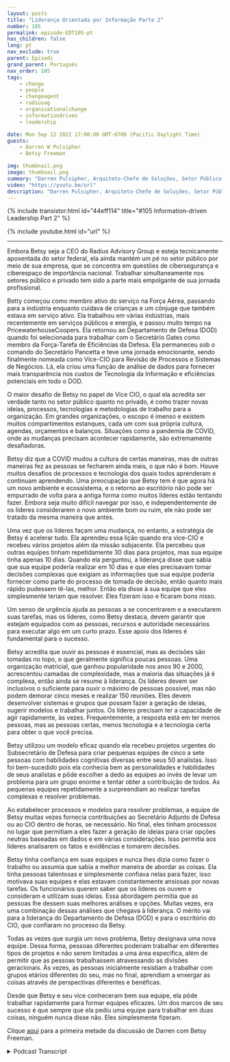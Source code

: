```yaml
---
layout: posts
title: "Liderança Orientada por Informação Parte 2"
number: 105
permalink: episode-EDT105-pt
has_children: false
lang: pt
nav_exclude: true
parent: Episodi
grand_parent: Português
nav_order: 105
tags:
    - change
    - people
    - changeagent
    - radiusag
    - organizationalchange
    - informationdriven
    - leadership

date: Mon Sep 12 2022 17:00:00 GMT-0700 (Pacific Daylight Time)
guests:
    - Darren W Pulsipher
    - Betsy Freeman

img: thumbnail.png
image: thumbnail.png
summary: "Darren Pulsipher, Arquiteto-Chefe de Soluções, Setor Público, Intel continua sua conversa com Betsy Freeman, CEO do Radius Advisory Group, sobre sua experiência como líder orientada por informações nos setores público e privado. Parte dois de dois."
video: "https://youtu.be/url"
description: "Darren Pulsipher, Arquiteto-Chefe de Soluções, Setor Público, Intel continua sua conversa com Betsy Freeman, CEO do Radius Advisory Group, sobre sua experiência como líder orientada por informações nos setores público e privado. Parte dois de dois."
---
```


<div>
{% include transistor.html id="44eff114" title="#105 Information-driven Leadership Part 2" %}

{% include youtube.html id="url" %}
</div>

---

Embora Betsy seja a CEO do Radius Advisory Group e esteja tecnicamente aposentada do setor federal, ela ainda mantém um pé no setor público por meio de sua empresa, que se concentra em questões de cibersegurança e ciberespaço de importância nacional. Trabalhar simultaneamente nos setores público e privado tem sido a parte mais empolgante de sua jornada profissional.

Betty começou como membro ativo do serviço na Força Aérea, passando para a indústria enquanto cuidava de crianças e um cônjuge que também estava em serviço ativo. Ela trabalhou em várias indústrias, mais recentemente em serviços públicos e energia, e passou muito tempo na PricewaterhouseCoopers. Ela retornou ao Departamento de Defesa (DOD) quando foi selecionada para trabalhar com o Secretário Gates como membro da Força-Tarefa de Eficiências da Defesa. Ela permaneceu sob o comando do Secretário Pancetta e teve uma jornada emocionante, sendo finalmente nomeada como Vice-CIO para Revisão de Processos e Sistemas de Negócios. Lá, ela criou uma função de análise de dados para fornecer mais transparência nos custos de Tecnologia da Informação e eficiências potenciais em todo o DOD.

O maior desafio de Betsy no papel de Vice CIO, o qual ela acredita ser verdade tanto no setor público quanto no privado, é como trazer novas ideias, processos, tecnologias e metodologias de trabalho para a organização. Em grandes organizações, o escopo é imenso e existem muitos compartimentos estanques, cada um com sua própria cultura, agendas, orçamentos e balanços. Situações como a pandemia de COVID, onde as mudanças precisam acontecer rapidamente, são extremamente desafiadoras.

Betsy diz que a COVID mudou a cultura de certas maneiras, mas de outras maneiras fez as pessoas se fecharem ainda mais, o que não é bom. Houve muitos desafios de processos e tecnologia dos quais todos aprenderam e continuam aprendendo. Uma preocupação que Betsy tem é que agora há um novo ambiente e ecossistema, e o retorno ao escritório não pode ser empurrado de volta para a antiga forma como muitos líderes estão tentando fazer. Embora seja muito difícil navegar por isso, e independentemente de os líderes considerarem o novo ambiente bom ou ruim, ele não pode ser tratado da mesma maneira que antes.

Uma vez que os líderes façam uma mudança, no entanto, a estratégia de Betsy é acelerar tudo. Ela aprendeu essa lição quando era vice-CIO e recebeu vários projetos além da missão subjacente. Ela percebeu que outras equipes tinham repetidamente 30 dias para projetos, mas sua equipe tinha apenas 10 dias. Quando ela perguntou, a liderança disse que sabia que sua equipe poderia realizar em 10 dias e que eles precisavam tomar decisões complexas que exigiam as informações que sua equipe poderia fornecer como parte do processo de tomada de decisão, então quanto mais rápido pudessem tê-las, melhor. Então ela disse à sua equipe que eles simplesmente teriam que resolver. Eles fizeram isso e ficaram bons nisso.

Um senso de urgência ajuda as pessoas a se concentrarem e a executarem suas tarefas, mas os líderes, como Betsy destaca, devem garantir que estejam equipados com as pessoas, recursos e autoridade necessários para executar algo em um curto prazo. Esse apoio dos líderes é fundamental para o sucesso.

Betsy acredita que ouvir as pessoas é essencial, mas as decisões são tomadas no topo, o que geralmente significa poucas pessoas. Uma organização matricial, que ganhou popularidade nos anos 90 e 2000, acrescentou camadas de complexidade, mas a maioria das situações já é complexa, então ainda se resume à liderança. Os líderes devem ser inclusivos o suficiente para ouvir o máximo de pessoas possível, mas não podem demorar cinco meses e realizar 150 reuniões. Eles devem desenvolver sistemas e grupos que possam fazer a geração de ideias, sugerir modelos e trabalhar juntos. Os líderes precisam ter a capacidade de agir rapidamente, às vezes. Frequentemente, a resposta está em ter menos pessoas, mas as pessoas certas, menos tecnologia e a tecnologia certa para obter o que você precisa.

Betsy utilizou um modelo eficaz quando ela recebeu projetos urgentes do Subsecretário de Defesa para criar pequenas equipes de cinco a sete pessoas com habilidades cognitivas diversas entre seus 50 analistas. Isso foi bem-sucedido pois ela conhecia bem as personalidades e habilidades de seus analistas e pôde escolher a dedo as equipes ao invés de levar um problema para um grupo enorme e tentar obter a contribuição de todos. As pequenas equipes repetidamente a surpreendiam ao realizar tarefas complexas e resolver problemas.

Ao estabelecer processos e modelos para resolver problemas, a equipe de Betsy muitas vezes fornecia contribuições ao Secretário Adjunto de Defesa ou ao CIO dentro de horas, se necessário. No final, eles tinham processos no lugar que permitiam a eles fazer a geração de ideias para criar opções neutras baseadas em dados e em várias considerações. Isso permitia aos líderes analisarem os fatos e evidências e tomarem decisões.

Betsy tinha confiança em suas equipes e nunca lhes dizia como fazer o trabalho ou assumia que sabia a melhor maneira de abordar as coisas. Ela tinha pessoas talentosas e simplesmente confiava nelas para fazer, isso motivava suas equipes e elas estavam constantemente ansiosas por novas tarefas. Os funcionários querem saber que os líderes os ouvem e consideram e utilizam suas ideias. Essa abordagem permitia que as pessoas lhe dessem suas melhores análises e opções. Muitas vezes, era uma combinação dessas análises que chegava à liderança. O mérito vai para a liderança do Departamento de Defesa (DOD) e para o escritório do CIO, que confiaram no processo da Betsy.

Todas as vezes que surgia um novo problema, Betsy designava uma nova equipe. Dessa forma, pessoas diferentes poderiam trabalhar em diferentes tipos de projetos e não serem limitadas a uma área específica, além de permitir que as pessoas trabalhassem atravessando as divisões geracionais. Às vezes, as pessoas inicialmente resistiam a trabalhar com grupos etários diferentes do seu, mas no final, aprendiam a enxergar as coisas através de perspectivas diferentes e benéficas.

Desde que Betsy e seu vice conheceram bem sua equipe, ela pôde trabalhar rapidamente para formar equipes eficazes. Um dos marcos de seu sucesso é que sempre que ela pediu uma equipe para trabalhar em duas coisas, ninguém nunca disse não. Eles simplesmente fizeram.

Clique [aqui](episódio-EDT104) para a primeira metade da discussão de Darren com Betsy Freeman.



<details>
<summary> Podcast Transcript </summary>

<p></p>

</details>
